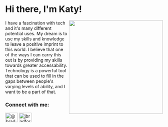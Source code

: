 <h1>Hi there, I'm Katy! </h1>

<img align='right' src="https://static.wikia.nocookie.net/oidarcn/images/7/78/Pika.gif/revision/latest/scale-to-width-down/400?cb=20160720220827" width="300">

<p> I have a fascination with tech and it's many different potential uses. My dream is to use my skills and knowledge to leave a positive imprint to this world. I believe that one of the ways I can carry this out is by providing my skills towards greater accessability. Technology is a powerful tool that can be used to fill in the gaps between people's varying levels of ability, and I want to be a part of that. <p> 
  
  

<h3 align="left">Connect with me:</h3>
<p align="left">
<a href="https://twitter.com/Katy_Harrod" target="blank"><img align="center" src="https://raw.githubusercontent.com/rahuldkjain/github-profile-readme-generator/master/src/images/icons/Social/twitter.svg" alt="@bradbreiten" height="30" width="40" /></a>
<a href="https://www.linkedin.com/in/katyharrod/" target="blank"><img align="center" src="https://raw.githubusercontent.com/rahuldkjain/github-profile-readme-generator/master/src/images/icons/Social/linked-in-alt.svg" alt="jbradfordbreiten" height="30" width="40" /></a>
</p><br><br>



